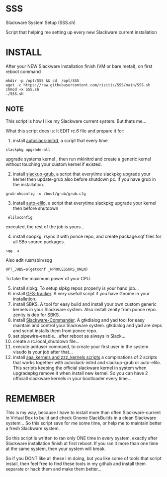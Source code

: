 # SSS
Slackware System Setup (SSS.sh)


Script that helping me setting up every new Slackware current installation
# INSTALL
After your NEW Slackware installation finish (VM or bare metal), on first reboot command
```
mkdir -p /opt/SSS && cd  /opt/SSS
wget -c https://raw.githubusercontent.com/rizitis/SSS/main/SSS.sh
chmod +x SSS.sh
./SSS.sh
```
## NOTE
This script is how I like my Slackware current system.
But thats me...

What this script does is:
It EDIT rc.6 file and prepare it for:

1. install [autoslack-initrd](https://github.com/rizitis/autoslack-initrd), a script that every time 

```
slackpkg upgrade-all
```
upgrade systems kernel , then run mkinitrd and create a generic kernel without touching your custom kernel if existed.

2) install [slackup-grub](https://github.com/rizitis/slackup-grub), a script that everytime slackpkg upgrade your kernel then update-grub also before shutdown pc. If you have grub in the installation. 
```
grub-mkconfig -o /boot/grub/grub.cfg
```
3) install [auto-elilo](https://github.com/rizitis/auto-elilo), a script that everytime slackpkg upgrade your kernel then before shutdown 
```
 eliloconfig
```
executed, the rest of the job is yours...

4) install sbopkg, rsync it with ponce repo, and create package.sqf files for all SBo source packages. 
```
sqg -a
```
Also edit /usr/sbin/sqg
```
OPT_JOBS=$(getconf _NPROCESSORS_ONLN)
```
To take the maximum power of your CPU.

5) install slpkg. To setup slpkg repos properly is your hand job...
6) install [GFS-tracker](https://github.com/rizitis/GFS-tracker). A very usefull script if you have Gnome in your installation. 
7) install SBKS. A tool for easy build and install your own custom generic kernels in your Slackware system. Also install zenity from ponce repo. zenity is dep for SBKS.
8) install [Slackware-Commander](https://github.com/rizitis/Slackware-Commander). A gtkdialog and yad tool for easy maintain and control your Slackware system. gtkdialog and yad are deps and script installs them from ponce repo.
9) set pipewire-enable... after reboot as always in Slack...
10) create a rc.local_shutdown file...
11) execute adduser command, to create your first user in the system. visudo is your job after that...
12) install [aaa_kernels and zzz_kernels scripts](https://github.com/rizitis/kernelsANDboots) a compinations of
2 scripts that works together with autoslack-initrd and slackup-grub or auto-elilo. This scripts keeping the official slackware kernel in system when upgradepkg remove it when install new kernel. So you can have 2 officiall slackware kernels in your bootloader every time...

# REMEMBER
This is my way, because I have to install more than often Slackware-current in Virtual Box to build and check Gnome SlackBuilds in a clean Slackware system... So this script save for me some time, or help me to maintain better a fresh Slackware system.

So this script is written to ran only ONE time in every system, exactly after Slackware installation finish at first reboot. 
If you ran it more than one time at the same system, then your system will break. 

So if you DONT like all these I m doing, but you like some of tools that script install, then feel free to find these tools in my github and install them separate or hack them and make them better... 

